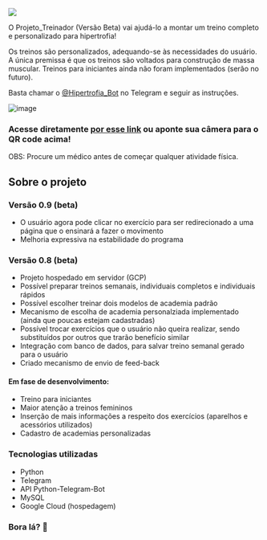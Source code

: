 ![](https://user-images.githubusercontent.com/115583014/222925994-c8dfbe60-8ea8-4601-81b1-3915f28993e7.png)

O Projeto_Treinador (Versão Beta) vai ajudá-lo a montar um treino completo e personalizado para hipertrofia!

Os treinos são personalizados, adequando-se às necessidades do usuário. A única premissa é que os treinos são voltados para construção de massa muscular. Treinos para iniciantes ainda não foram implementados (serão no futuro).

Basta chamar o [@Hipertrofia_Bot](https://t.me/Hipertrofia_bot) no Telegram e seguir as instruções.

![image](https://user-images.githubusercontent.com/115583014/222927067-7a43dc23-c2c7-4f44-9b96-c11e0d7356cf.png)
### Acesse diretamente [por esse link](https://t.me/Hipertrofia_bot) ou aponte sua câmera para o QR code acima!


OBS: Procure um médico antes de começar qualquer atividade física.


## Sobre o projeto

### Versão 0.9 (beta)
* O usuário agora pode clicar no exercício para ser redirecionado a uma página que o ensinará a fazer o movimento
* Melhoria expressiva na estabilidade do programa

### Versão 0.8 (beta)
* Projeto hospedado em servidor (GCP)
* Possível preparar treinos semanais, individuais completos e individuais rápidos
* Possível escolher treinar dois modelos de academia padrão
* Mecanismo de escolha de academia personalziada implementado (ainda que poucas estejam cadastradas)
* Possível trocar exercícios que o usuário não queira realizar, sendo substituídos por outros que trarão benefício similar
* Integração com banco de dados, para salvar treino semanal gerado para o usuário
* Criado mecanismo de envio de feed-back


#### Em fase de desenvolvimento:
* Treino para iniciantes
* Maior atenção a treinos femininos
* Inserção de mais informações a respeito dos exercícios (aparelhos e acessórios utilizados)
* Cadastro de academias personalizadas


### Tecnologias utilizadas
* Python
* Telegram
* API Python-Telegram-Bot
* MySQL
* Google Cloud (hospedagem)

### Bora lá? 💪
